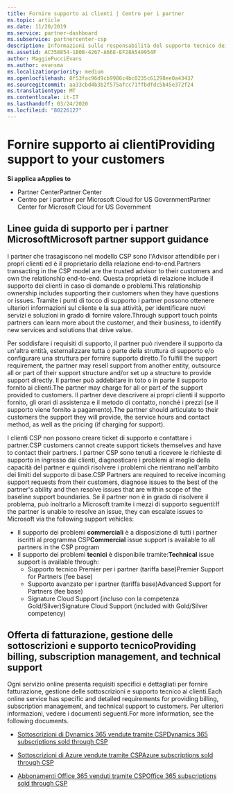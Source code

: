 ```yaml
---
title: Fornire supporto ai clienti | Centro per i partner
ms.topic: article
ms.date: 11/20/2019
ms.service: partner-dashboard
ms.subservice: partnercenter-csp
description: Informazioni sulle responsabilità del supporto tecnico dei partner nel programma CSP.
ms.assetid: AC358854-1B0B-4267-A66E-EF28A549954F
author: MaggiePucciEvans
ms.author: evansma
ms.localizationpriority: medium
ms.openlocfilehash: 8f53fac96d9cb9986c4bc8235c61298ee0a43437
ms.sourcegitcommit: aa33cbd4b3b2f575afcc71ffbdfdc5b45e372f24
ms.translationtype: MT
ms.contentlocale: it-IT
ms.lasthandoff: 03/24/2020
ms.locfileid: "80226127"
---
```

# <a name="providing-support-to-your-customers"></a><span data-ttu-id="36df2-103">Fornire supporto ai clienti</span><span class="sxs-lookup"><span data-stu-id="36df2-103">Providing support to your customers</span></span>

<span data-ttu-id="36df2-104">**Si applica a**</span><span class="sxs-lookup"><span data-stu-id="36df2-104">**Applies to**</span></span>

-  <span data-ttu-id="36df2-105">Partner Center</span><span class="sxs-lookup"><span data-stu-id="36df2-105">Partner Center</span></span>
-  <span data-ttu-id="36df2-106">Centro per i partner per Microsoft Cloud for US Government</span><span class="sxs-lookup"><span data-stu-id="36df2-106">Partner Center for Microsoft Cloud for US Government</span></span>


## <a name="microsoft-partner-support-guidance"></a><span data-ttu-id="36df2-107">Linee guida di supporto per i partner Microsoft</span><span class="sxs-lookup"><span data-stu-id="36df2-107">Microsoft partner support guidance</span></span>

<span data-ttu-id="36df2-108">I partner che trasagiscono nel modello CSP sono l'Advisor attendibile per i propri clienti ed è il proprietario della relazione end-to-end.</span><span class="sxs-lookup"><span data-stu-id="36df2-108">Partners transacting in the CSP model are the trusted advisor to their customers and own the relationship end-to-end.</span></span> <span data-ttu-id="36df2-109">Questa proprietà di relazione include il supporto dei clienti in caso di domande o problemi.</span><span class="sxs-lookup"><span data-stu-id="36df2-109">This relationship ownership includes supporting their customers when they have questions or issues.</span></span> <span data-ttu-id="36df2-110">Tramite i punti di tocco di supporto i partner possono ottenere ulteriori informazioni sul cliente e la sua attività, per identificare nuovi servizi e soluzioni in grado di fornire valore.</span><span class="sxs-lookup"><span data-stu-id="36df2-110">Through support touch points partners can learn more about the customer, and their business, to identify new services and solutions that drive value.</span></span>

<span data-ttu-id="36df2-111">Per soddisfare i requisiti di supporto, il partner può rivendere il supporto da un'altra entità, esternalizzare tutta o parte della struttura di supporto e/o configurare una struttura per fornire supporto diretto.</span><span class="sxs-lookup"><span data-stu-id="36df2-111">To fulfill the support requirement, the partner may resell support from another entity, outsource all or part of their support structure and/or set up a structure to provide support directly.</span></span>  <span data-ttu-id="36df2-112">Il partner può addebitare in toto o in parte il supporto fornito ai clienti.</span><span class="sxs-lookup"><span data-stu-id="36df2-112">The partner may charge for all or part of the support provided to customers.</span></span> <span data-ttu-id="36df2-113">Il partner deve descrivere ai propri clienti il supporto fornito, gli orari di assistenza e il metodo di contatto, nonché i prezzi (se il supporto viene fornito a pagamento).</span><span class="sxs-lookup"><span data-stu-id="36df2-113">The partner should articulate to their customers the support they will provide, the service hours and contact method, as well as the pricing (if charging for support).</span></span> 

<span data-ttu-id="36df2-114">I clienti CSP non possono creare ticket di supporto e contattare i partner.</span><span class="sxs-lookup"><span data-stu-id="36df2-114">CSP customers cannot create support tickets themselves and have to contact their partners.</span></span> <span data-ttu-id="36df2-115">I partner CSP sono tenuti a ricevere le richieste di supporto in ingresso dai clienti, diagnosticare i problemi al meglio della capacità del partner e quindi risolvere i problemi che rientrano nell'ambito dei limiti del supporto di base.</span><span class="sxs-lookup"><span data-stu-id="36df2-115">CSP Partners are required to receive incoming support requests from their customers, diagnose issues to the best of the partner's ability and then resolve issues that are within scope of the baseline support boundaries.</span></span> <span data-ttu-id="36df2-116">Se il partner non è in grado di risolvere il problema, può inoltrarlo a Microsoft tramite i mezzi di supporto seguenti:</span><span class="sxs-lookup"><span data-stu-id="36df2-116">If the partner is unable to resolve an issue, they can escalate issues to Microsoft via the following support vehicles:</span></span>

- <span data-ttu-id="36df2-117">Il supporto dei problemi **commerciali** è a disposizione di tutti i partner iscritti al programma CSP</span><span class="sxs-lookup"><span data-stu-id="36df2-117">**Commercial** issue support is available to all partners in the CSP program</span></span>
-   <span data-ttu-id="36df2-118">Il supporto dei problemi **tecnici** è disponibile tramite:</span><span class="sxs-lookup"><span data-stu-id="36df2-118">**Technical** issue support is available through:</span></span>
    -   <span data-ttu-id="36df2-119">Supporto tecnico Premier per i partner (tariffa base)</span><span class="sxs-lookup"><span data-stu-id="36df2-119">Premier Support for Partners (fee base)</span></span>
    -   <span data-ttu-id="36df2-120">Supporto avanzato per i partner (tariffa base)</span><span class="sxs-lookup"><span data-stu-id="36df2-120">Advanced Support for Partners (fee base)</span></span>
    -   <span data-ttu-id="36df2-121">Signature Cloud Support (incluso con la competenza Gold/Silver)</span><span class="sxs-lookup"><span data-stu-id="36df2-121">Signature Cloud Support (included with Gold/Silver competency)</span></span>

## <a name="providing-billing-subscription-management-and-technical-support"></a><span data-ttu-id="36df2-122">Offerta di fatturazione, gestione delle sottoscrizioni e supporto tecnico</span><span class="sxs-lookup"><span data-stu-id="36df2-122">Providing billing, subscription management, and technical support</span></span> 

<span data-ttu-id="36df2-123">Ogni servizio online presenta requisiti specifici e dettagliati per fornire fatturazione, gestione delle sottoscrizioni e supporto tecnico ai clienti.</span><span class="sxs-lookup"><span data-stu-id="36df2-123">Each online service has specific and detailed requirements for providing billing, subscription management, and technical support to customers.</span></span> <span data-ttu-id="36df2-124">Per ulteriori informazioni, vedere i documenti seguenti.</span><span class="sxs-lookup"><span data-stu-id="36df2-124">For more information, see the following documents.</span></span>

-   [<span data-ttu-id="36df2-125">Sottoscrizioni di Dynamics 365 vendute tramite CSP</span><span class="sxs-lookup"><span data-stu-id="36df2-125">Dynamics 365 subscriptions sold through CSP</span></span>](https://www.microsoftpartnercommunity.com/t5/CSP/Microsoft-Partner-Support-Guidance/m-p/5262#M30)

-   [<span data-ttu-id="36df2-126">Sottoscrizioni di Azure vendute tramite CSP</span><span class="sxs-lookup"><span data-stu-id="36df2-126">Azure subscriptions sold through CSP</span></span>](https://www.microsoftpartnercommunity.com/t5/CSP/Microsoft-Partner-Support-Guidance/m-p/5263#M31)

-   [<span data-ttu-id="36df2-127">Abbonamenti Office 365 venduti tramite CSP</span><span class="sxs-lookup"><span data-stu-id="36df2-127">Office 365 subscriptions sold through CSP</span></span>](https://www.microsoftpartnercommunity.com/t5/CSP/Microsoft-Partner-Support-Guidance/m-p/5264#M32)



 

 



